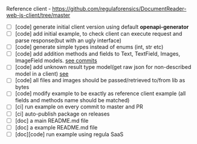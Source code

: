 Reference client - https://github.com/regulaforensics/DocumentReader-web-js-client/tree/master

- [ ] [code] generate initial client version using default **openapi-generator**
- [ ] [code] add initial example, to check client can execute request and parse response(but with an ugly interface)
- [ ] [code] generate simple types instead of enums (int, str etc)
- [ ] [code] add addition methods and fields to Text, TextField, Images, ImageField models. [see commits](https://github.com/regulaforensics/DocumentReader-web-java-client/tree/master/client/src/main/java/com/regula/documentreader/webclient/model)
- [ ] [code] add unknown result type model(get raw json for non-described model in a client) [see](https://github.com/regulaforensics/DocumentReader-web-java-client/blob/master/client/src/main/java/com/regula/documentreader/webclient/RawResultItem.java)
- [ ] [code] all files and images should be passed/retrieved to/from lib as bytes 
- [ ] [code] modify example to be exactly as reference client example (all fields and methods name should be matched)
- [ ] [ci] run example on every commit to master and PR
- [ ] [ci] auto-publish package on releases 
- [ ] [doc] a main README.md file
- [ ] [doc] a example README.md file
- [ ] [doc][code] run example using regula SaaS